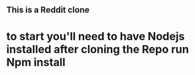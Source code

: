 ## This is a Reddit clone 

# to start you'll need to have Nodejs installed after cloning the Repo run Npm install



